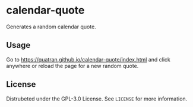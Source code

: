 # calendar-quote

Generates a random calendar quote.

## Usage

Go to <https://quatran.github.io/calendar-quote/index.html> and click anywhere or reload the page for a new random quote.

## License

Distrubeted under the GPL-3.0 License. See `LICENSE` for more information.
